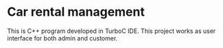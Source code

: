 # Car rental management

This is C++ program developed in TurboC IDE.
This project works as user interface for both admin and customer.
